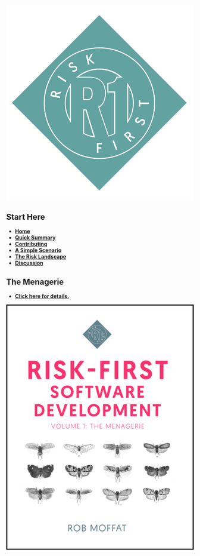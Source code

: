 ![Risk-First Logo](images/R1_logo_grue.png)

## Start Here

- **[Home](Home)**
- **[Quick Summary](Quick-Summary)**
- **[Contributing](Contributing)**
- **[A Simple Scenario](A-Simple-Scenario)**
- **[The Risk Landscape](Risk-Landscape)**
- **[Discussion](https://github.com/orgs/risk-first/teams/risk-first-team)**

## The Menagerie

- **[Click here for details.](Blurb)**

[![Book](images/Cover_Image_Bordered.png)](http://a.co/d/eESl9HH)